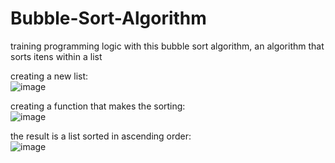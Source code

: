 # Bubble-Sort-Algorithm
training programming logic with this bubble sort algorithm, an algorithm that sorts itens within a list

creating a new list:<br>
![image](https://github.com/iAlesynxs/Bubble-Sort-Algorithm/assets/121182276/749ed704-c717-451b-85dc-97154331c7e0)

creating a function that makes the sorting:<br>
![image](https://github.com/iAlesynxs/Bubble-Sort-Algorithm/assets/121182276/365e465b-6a6c-47b1-b199-e6d58b53f0b8)

the result is a list sorted in ascending order:<br>
![image](https://github.com/iAlesynxs/Bubble-Sort-Algorithm/assets/121182276/d1858782-ac47-4498-8f2d-881de792bedb)
